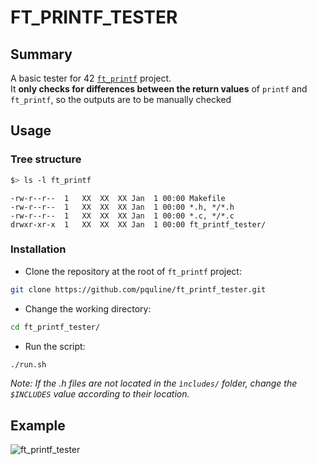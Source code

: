 # FT_PRINTF_TESTER

## Summary

A basic tester for 42 [```ft_printf```](https://github.com/pquline/ft_printf) project.</br>
It **only checks for differences between the return values** of ```printf``` and ```ft_printf```, so the outputs are to be manually checked

## Usage

### Tree structure

```bash
$> ls -l ft_printf
```
```text
-rw-r--r--	1	XX	XX	XX Jan  1 00:00	Makefile
-rw-r--r--	1	XX	XX	XX Jan  1 00:00	*.h, */*.h
-rw-r--r--	1	XX	XX	XX Jan  1 00:00	*.c, */*.c
drwxr-xr-x	1	XX	XX	XX Jan  1 00:00	ft_printf_tester/
```
### Installation
- Clone the repository at the root of ```ft_printf``` project:
```bash
git clone https://github.com/pquline/ft_printf_tester.git
```
- Change the working directory:
```bash
cd ft_printf_tester/
```
- Run the script:
```bash
./run.sh
```
*Note: If the .h files are not located in the ```ìncludes/``` folder, change the ```$INCLUDES``` value according to their location.*

## Example

![ft_printf_tester](https://github.com/pquline/ft_printf_tester/assets/13948473/96e09a43-d1a9-4808-b712-e179fb1ed9c7)
